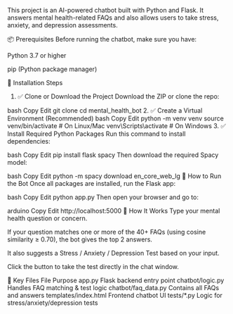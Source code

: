 This project is an AI-powered chatbot built with Python and Flask. It answers mental health-related FAQs and also allows users to take stress, anxiety, and depression assessments.

📦 Prerequisites
Before running the chatbot, make sure you have:

Python 3.7 or higher

pip (Python package manager)

🔧 Installation Steps
1. ✅ Clone or Download the Project
Download the ZIP or clone the repo:

bash
Copy
Edit
git clone <your-repo-url>
cd mental_health_bot
2. ✅ Create a Virtual Environment (Recommended)
bash
Copy
Edit
python -m venv venv
source venv/bin/activate    # On Linux/Mac
venv\\Scripts\\activate     # On Windows
3. ✅ Install Required Python Packages
Run this command to install dependencies:

bash
Copy
Edit
pip install flask spacy
Then download the required Spacy model:

bash
Copy
Edit
python -m spacy download en_core_web_lg
🚀 How to Run the Bot
Once all packages are installed, run the Flask app:

bash
Copy
Edit
python app.py
Then open your browser and go to:

arduino
Copy
Edit
http://localhost:5000
💬 How It Works
Type your mental health question or concern.

If your question matches one or more of the 40+ FAQs (using cosine similarity ≥ 0.70), the bot gives the top 2 answers.

It also suggests a Stress / Anxiety / Depression Test based on your input.

Click the button to take the test directly in the chat window.

📁 Key Files
File	Purpose
app.py	Flask backend entry point
chatbot/logic.py	Handles FAQ matching & test logic
chatbot/faq_data.py	Contains all FAQs and answers
templates/index.html	Frontend chatbot UI
tests/*.py	Logic for stress/anxiety/depression tests
